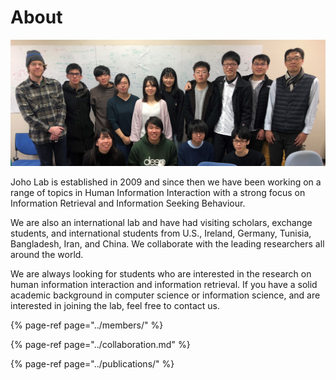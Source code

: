 # About

![At Christmas Lunch in Dec 2019](../.gitbook/assets/joholab201912.png)

Joho Lab is established in 2009 and since then we have been working on a range of topics in Human Information Interaction with a strong focus on Information Retrieval and Information Seeking Behaviour.

We are also an international lab and have had visiting scholars, exchange students, and international students from U.S., Ireland, Germany, Tunisia, Bangladesh, Iran, and China. We collaborate with the leading researchers all around the world.

We are always looking for students who are interested in the research on human information interaction and information retrieval. If you have a solid academic background in computer science or information science, and are interested in joining the lab, feel free to contact us.

{% page-ref page="../members/" %}

{% page-ref page="../collaboration.md" %}

{% page-ref page="../publications/" %}

